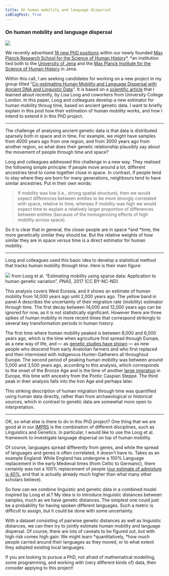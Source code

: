 ```yaml
---
title: On human mobility and language dispersal
isBlogPost: True
---
```


### On human mobility and language dispersal

![](https://cdn-images-1.medium.com/max/1200/1*V7X1KG2_-y8l7HicNmmXhg.png)

We recently advertised [16 new PhD
positions](https://imprs.shh.mpg.de/index.php/applications/open-positions/)
within our newly founded [Max Planck Research School for the Science of Human
History](https://imprs.shh.mpg.de)*, *an institution tied both to the
[University of Jena](https://www.uni-jena.de/en/) and the [Max Planck Institute
for the Science of Human History](https://www.shh.mpg.de/en) in Jena.

Within this call, I am seeking candidates for working on a new project in my
group titled “[Co-estimating Human Mobility and Language Dispersal with Ancient
DNA and Linguistic
Data](https://imprs.shh.mpg.de/wp-content/uploads/2018/12/02-Co-estimating-Human-Mobility-and-Language-Dispersal-with-Ancient-DNA-and-Linguistic-Data.pdf)*”.*
It is based on a [scientific article](https://www.pnas.org/content/114/46/12213)
that I learned about recently, by Lisa Loog and coworkers from University
College London. In this paper, Loog and colleagues develop a new estimator for
human mobility throug time, based on ancient genetic data. I want to briefly
explain in this post how their estimation of human mobility works, and how I
intend to extend it in this PhD project.

*****

The challenge of analysing ancient genetic data is that data is distributed
sparsely both in space and in time. For example, we might have samples from 4000
years ago from one region, and from 3000 years ago from another region, so what
does their genetic relationship plausibly say about the movement of people
through time and space?

Loog and colleagues addressed this challenge in a new way. They realised the
following simple principle: If people move around a lot, different ancestries
tend to come together close in space. In contrast, if people tend to stay where
they are born for many generations, neighbours tend to have similar ancestries.
Put in their own words:

> If mobility was low (i.e., strong spatial structure), then we would expect
> differences between entities to be more strongly correlated with space, relative
to time, whereas if mobility was high we would expect time to explain a
relatively larger proportion of differences between entities (because of the
homogenizing effects of high mobility across space).

So it is clear that in general, the closer people are in space *and *time, the
more genetically similar they should be. But the relative weights of how similar
they are in space *versus* time is a direct estimator for human mobility.

*****

Loog and colleagues used this basic idea to develop a statistical method that
tracks human mobility *through time*. Here is their main figure:

![](https://cdn-images-1.medium.com/max/1200/1*My1BLCXagcNIAVq30_huTw.png)
<span class="figcaption_hack">from Loog et al. “Estimating mobility using sparse data: Application to human
genetic variation”, *PNAS*, 2017 (CC BY-NC-ND)</span>

This analysis covers West Eurasia, and it shows an estimate of human mobility
from 14,000 years ago until 2,000 years ago. The yellow band in panel A
describes the uncertainty of their migration rate (mobility) estimator through
time. The first decay between 14,000 and 12,000 years ago can be ignored for
now, as it is not statistically significant. However there are three spikes of
human mobility in more recent times that correspond strikingly to several key
transformation periods in human history.

The first time where human mobility peaked is between 8,000 and 6,000 years ago,
which is the time when agriculture first spread through Europe, as a new way of
life, and — as [genetic studies have
shown](http://science.sciencemag.org/content/336/6080/466) — as new people who
descend from early Anatolian farmers and who first replaced and then intermixed
with indigenous Hunter-Gatherers all throughout Europe. The second period of
peaking human mobility was between around 5,000 and 3,500 years ago, according
to this analysis, which corresponds to the onset of the Bronze Age and is the
time of another [large migration](https://www.nature.com/articles/nature14317)
in Europe, this time with ancestry from the Pontic Caspian Steppe. The third
peak in their analysis falls into the Iron Age and perhaps later.

This striking description of human migration through time was quantified using
human data directly, rather than from archaeological or historical sources,
which in contrast to genetic data are somewhat more open to interpretation.

*****

OK, so what else is there to do in this PhD project? One thing that we are good
at in our [IMPRS](https://imprs.shh.mpg.de) is the combination of different
disciplines, such as Linguistics and Genetics. In particular, I would like to
use the Loog et al. framework to investigate language dispersal on top of human
mobility.

Of course, languages spread differently from genes, and while the spread of
languages and genes is often correlated, it doesn’t have to. Takes as an example
England: While England has undergone a 100% Language replacement in the early
Medieval times (from Celtic to Germanic), there certainly was not a 100%
replacement of people ([our estimate of admixture is
40%](https://medium.com/stephan-schiffels/how-rare-genetic-mutations-help-us-understand-human-history-part-i-19895ec4d87a),
and that is actually already much higher than what many other scholars believe).

So how can we combine linguistic and genetic data in a combined model inspired
by Loog et al.? My idea is to introduce linguistic distances between samples,
much as we have genetic distances. The simplest one could just be a probability
for having spoken different languages. Such a metric is difficult to assign, but
it could be done with some uncertainty.

With a dataset consisting of pairwise genetic distances as well as linguistic
distances, we can then try to jointly estimate human mobility and language
dispersal. Of course, there are lots of caveats to be figured out, but with high
risk comes high gain: We might learn *quantitatively, *how much people carried
around their languages as they moved, or to what extent they adopted existing
local languages.

If you are looking to pursue a PhD, not afraid of mathematical modelling, some
programming, and working with (very different kinds of) data, then consider
applying to this project!
